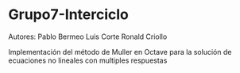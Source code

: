 # Grupo7-Interciclo
Autores:
Pablo Bermeo 
Luis Corte
Ronald Criollo

Implementación del método de Muller en Octave
para la solución de ecuaciones no lineales
con multiples respuestas
